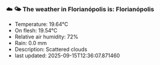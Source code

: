 ### ☁️ 🌤️  The weather in Florianópolis is: Florianópolis

- Temperature: 19.64°C
- On flesh: 19.54°C
- Relative air humidity: 72%
- Rain: 0.0 mm
- Description: Scattered clouds
- last updated: 2025-09-15T12:36:07.871460
